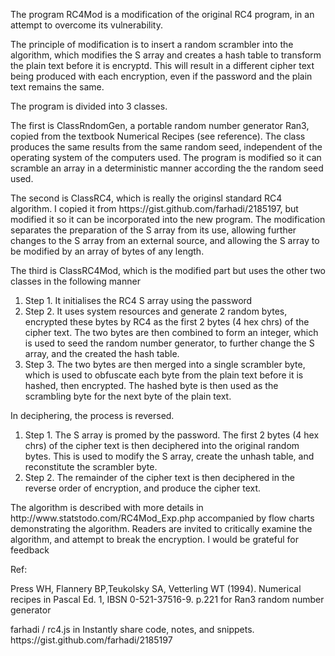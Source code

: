 The program RC4Mod is a modification of the original RC4 program, in an attempt to overcome its vulnerability.
<p>The principle of modification is to insert a random scrambler into the algorithm, which modifies the S array and creates a hash table to transform the plain text before it is encryptd.  This will result in a different cipher text being produced with each encryption, even if the password and the plain text remains the same.
<p>The program is divided into 3 classes.
<p>The first is ClassRndomGen, a portable random number generator Ran3, copied from the textbook Numerical Recipes (see reference).  The class produces the same results from the same random seed, independent of the operating system of the computers used.  The program is modified so it can scramble an array in a deterministic manner according the the random seed used.
<p>The second is ClassRC4, which is really the originsl standard RC4 algorithm.  I copied it from https://gist.github.com/farhadi/2185197, but modified it so it can be incorporated into the new program.  The modification separates the preparation of the S array from its use, allowing further changes to the S array from an external source, and allowing the S array to be modified by an array of bytes of any length.
<p>The third is ClassRC4Mod, which is the modified part but uses the other two classes in the following manner
<ol>
  <li>Step 1. It initialises the RC4 S array using the password</li>
  <li>Step 2. It uses system resources and generate 2 random bytes, encrypted these bytes by RC4 as the first 2 bytes (4 hex chrs) of the cipher text.  The two bytes are then combined to form an integer, which is used to seed the random number generator, to further change the S array, and the created the hash table.
  <li>Step 3. The two bytes are then merged into a single scrambler byte, which is used to obfuscate each byte from the plain text before it is hashed, then encrypted.  The hashed byte is then used as the scrambling byte for the next byte of the plain text.
</ol>
In deciphering, the process is reversed.
<ol>
  <li>Step 1. The S array is promed by the password.  The first 2 bytes (4 hex chrs) of the cipher text is then deciphered into the original random bytes.  This is used to modify the S array, create the unhash table, and reconstitute the scrambler byte.
  <li>Step 2. The remainder of the cipher text is then deciphered in the reverse order of encryption, and produce the cipher text.
</ol>
The algorithm is described with more details in http://www.statstodo.com/RC4Mod_Exp.php accompanied by flow charts demonstrating the algorithm.
Readers are invited to critically examine the algorithm, and attempt to break the encryption.   I would be grateful for feedback
<p>Ref:
<p>Press WH, Flannery BP,Teukolsky SA, Vetterling WT (1994). Numerical recipes in Pascal Ed. 1, IBSN 0-521-37516-9.  p.221 for Ran3 random number generator
<p>farhadi / rc4.js in Instantly share code, notes, and snippets. https://gist.github.com/farhadi/2185197
